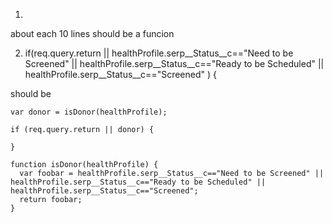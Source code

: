 1.  
about each 10 lines should be a funcion

2. 
    if(req.query.return || healthProfile.serp__Status__c=="Need to be Screened" || healthProfile.serp__Status__c=="Ready to be Scheduled" || healthProfile.serp__Status__c=="Screened" ) {

should be

    var donor = isDonor(healthProfile);

    if (req.query.return || donor) {

    }

    function isDonor(healthProfile) {
      var foobar = healthProfile.serp__Status__c=="Need to be Screened" || healthProfile.serp__Status__c=="Ready to be Scheduled" || healthProfile.serp__Status__c=="Screened";
      return foobar;
    }
